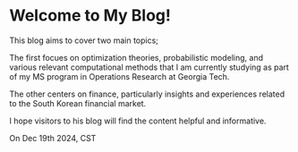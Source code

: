# Welcome to My Blog!

This blog aims to cover two main topics;

The first focues on optimization theories, probabilistic modeling, and various relevant computational methods that I am currently studying as part of my MS program in Operations Research at Georgia Tech.

The other centers on finance, particularly insights and experiences related to the South Korean financial market.

I hope visitors to his blog will find the content helpful and informative.

On Dec 19th 2024, CST
